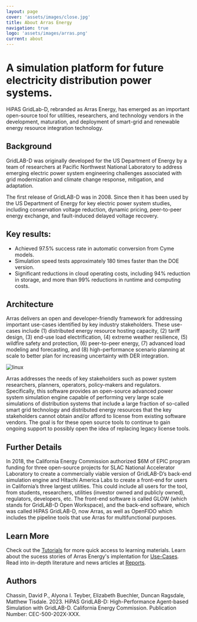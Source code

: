 ```yaml
---
layout: page
cover: 'assets/images/close.jpg'
title: About Arras Energy
navigation: true
logo: 'assets/images/arras.png'
current: about
---
```



# A simulation platform for future electricity distribution power systems.

HiPAS GridLab-D, rebranded as Arras Energy, has emerged as an important open-source tool for utilities, researchers, and technology vendors in the development, maturation, and deployment of smart-grid and renewable energy resource integration technology. 

## Background

GridLAB-D was originally developed for the US Department of Energy by a team of researchers at Pacific Northwest National Laboratory to address emerging electric power system engineering challenges associated with grid modernization and climate change response, mitigation, and adaptation. 

The first release of GridLAB-D was in 2008. Since then it has been used by the US Department of Energy for key electric power system studies, including conservation voltage reduction, dynamic pricing, peer-to-peer energy exchange, and fault-induced delayed voltage recovery.

## Key results:
- Achieved 97.5% success rate in automatic conversion from Cyme models.
-  Simulation speed tests approximately 180 times faster than the DOE version.
- Significant reductions in cloud operating costs, including 94% reduction in storage, and
more than 99% reductions in runtime and computing costs.

## Architecture
Arras delivers an open and developer-friendly framework for addressing important use-cases identified by key industry stakeholders. These use-cases include (1) distributed energy resource hosting capacity, (2) tariff design, (3) end-use load electrification, (4) extreme weather resilience, (5) wildfire safety and protection, (6) peer-to-peer energy, (7) advanced load modeling and forecasting, and (8) high-performance scenario planning at scale to better plan for increasing uncertainty with DER integration.

<img src="{{ site.baseurl }}assets/images/worker.jpg" alt="linux" style="max-width: 500px;">

Arras addresses the needs of key stakeholders such as power system researchers, planners, operators, policy-makers and regulators. Specifically, this software provides an open-source advanced power system simulation engine capable of performing very large scale simulations of distribution systems that include a large fraction of so-called smart grid technology and distributed energy resources that the key stakeholders cannot obtain and/or afford to license from existing software vendors. The goal is for these open source tools to continue to gain ongoing support to possibly open the idea of replacing legacy license tools.

## Further Details
In 2018, the California Energy Commission authorized $6M of EPIC program funding for three open-source projects for SLAC National Accelerator Laboratory to create a commercially viable version of GridLAB-D’s back-end simulation engine and Hitachi America Labs to create a front-end for users in California’s three largest utilities. This could include all users for the tool, from students, researchers, utilities (investor owned and publicly owned), regulators, developers, etc. The front-end software is called GLOW (which stands for GridLAB-D Open Workspace), and the back-end software, which was called HiPAS GridLAB-D, now Arras, as well as OpenFIDO which includes the pipeline tools that use Arras for multifunctional purposes.

## Learn More
Check out the [Tutorials](https://arras-energy.github.io/static-website/tutorials/) for more quick access to learning materials. Learn about the sucess stories of Arras Energy's implentation for [Use-Cases](https://arras-energy.github.io/static-website/use-cases/). Read into in-depth literature and news articles at [Reports](https://arras-energy.github.io/static-website/literature/). 

## Authors
Chassin, David P., Alyona I. Teyber, Elizabeth Buechler, Duncan Ragsdale, Matthew Tisdale. 2023. HiPAS GridLAB-D: High-Performance Agent-based Simulation with GridLAB-D.
California Energy Commission. Publication Number: CEC-500-202X-XXX.

[Tutorials]:  https://arras-energy.github.io/static-website/tutorials/
[Reports]:   https://arras-energy.github.io/static-website/literature/ 
[Use-Cases]:  https://arras-energy.github.io/static-website/use-cases/  
[Arras Energy's GitHub repo]: https://github.com/arras-energy


